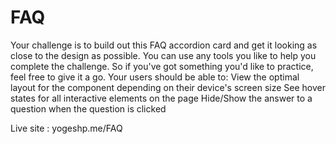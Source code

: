 # FAQ
Your challenge is to build out this FAQ accordion card and get it looking as close to the design as possible.  You can use any tools you like to help you complete the challenge. So if you've got something you'd like to practice, feel free to give it a go.  Your users should be able to:  View the optimal layout for the component depending on their device's screen size See hover states for all interactive elements on the page Hide/Show the answer to a question when the question is clicked

Live site : yogeshp.me/FAQ
